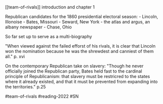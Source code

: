 [[team-of-rivals]] introduction and chapter 1

Republican candidates for the 1860 presidential electoral season:
	- Lincoln, Illonoise
	- Bates, Missouri
	- Seward, New York
		- the atlas and argus, an albany newspaper
	- Chase, Ohio

So far set up to serve as a multi-biography

"When viewed against the failed efforst of his rivals, it is clear that Lincoln won the nomination because he was the shrewdest and canniest of them all." p. xvi

On the contemporary Republican take on slavery:
	"Though he never officially joined the Republican party, Bates held fast to the cardinal principle of Republicanism: that slavery must be restricred to the states where it already existed, and that it must be prevented from expanding into the territories." p.25
	
#team-of-rivals #reading-2022 #SN 
